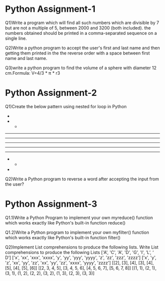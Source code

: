 # Python Assignment-1

Q1)Write a program which will find all such numbers which are divisible by 7 but are not a multiple of 5, between 2000 and 3200 (both included). the numbers obtained should be printed in a comma-separated sequence on a single line.

Q2)Write a python program to accept the user's first and last name and then getting them printed in the the reverse order with a space between first name and last name.

Q3)write a python program to find the volume of a sphere with diameter 12 cm.Formula: V=4/3 * π * r3

# Python Assignment-2

Q1)Create the below pattern using nested for loop in Python

*
* *
* * *
* * * *
* * * * *
* * * *
* * *
* *
*

Q2)Write a Python program to reverse a word after accepting the input from the user?

# Python Assignment-3

Q1.1)Write a Python Program to implement your own myreduce() function which works exactly like Python's built-in function reduce()

Q1.2)Write a Python program to implement your own myfilter() function which works exactly like Python's built-in function filter()

Q2)Implement List comprehensions to produce the following lists. Write List comprehensions to produce the following Lists ['A', 'C', 'A', 'D', 'G', 'I', ’L’, ‘ D’] ['x', 'xx', 'xxx', 'xxxx', 'y', 'yy', 'yyy', 'yyyy', 'z', 'zz', 'zzz', 'zzzz'] ['x', 'y', 'z', 'xx', 'yy', 'zz', 'xx', 'yy', 'zz', 'xxxx', 'yyyy', 'zzzz'] [[2], [3], [4], [3], [4], [5], [4], [5], [6]] [[2, 3, 4, 5], [3, 4, 5, 6], [4, 5, 6, 7], [5, 6, 7, 8]] [(1, 1), (2, 1), (3, 1), (1, 2), (2, 2), (3, 2), (1, 3), (2, 3), (3, 3)]


